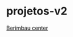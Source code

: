 # projetos-v2
  <a href="https://guiidev-cj.github.io/projetos-v2/berimbau-center/index.html">Berimbau center</a><br>
